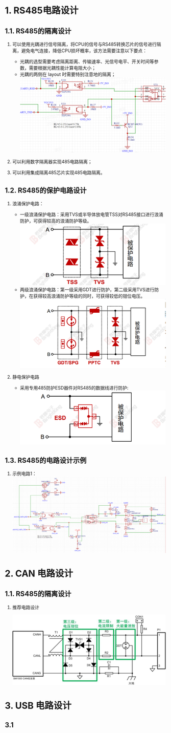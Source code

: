 # 1. RS485电路设计
## 1.1. RS485的隔离设计
1. 可以使用光耦进行信号隔离，将CPU的信号与RS485转换芯片的信号进行隔离，避免电气连接，降低CPU损坏概率，该方法需要注意以下要点：
    - 光耦的选型需要考虑隔离距离、传输速率、光信号电平、开关时间等参数，需要根据光耦性能计算电阻大小；
    - 光耦的两侧在 layout 时需要特别注意地的隔离；
    ![RS485隔离电路设计1](png/RS485隔离电路设计1.png)

2. 可以利用数字隔离器实现485电路隔离；
3. 可以利用集成隔离485芯片实现485电路隔离。

## 1.2. RS485的保护电路设计
1. 浪涌保护电路：
    - 一级浪涌保护电路：采用TVS或半导体放电管TSS对RS485接口进行浪涌防护，可获得较高的浪涌防护等级。
    ![RS485保护电路设计1](png/RS485保护电路设计3.png)
    - 两级浪涌保护电路：第一级采用GDT进行防护，第二级采用TVS进行防护，在获得较高浪涌防护等级的同时，可获得较低的钳位电压。
    ![RS485保护电路设计1](png/RS485保护电路设计1.png)

2. 静电保护电路
    - 采用专用485防护ESD器件对RS485的数据线进行防护:
    ![RS485保护电路设计2](png/RS485保护电路设计2.png)


## 1.3. RS485的电路设计示例
1. 示例电路1：
    ![RS485电路设计示例](png/RS485电路设计示例.png)



# 2. CAN 电路设计
## 1.1. RS485的隔离设计
1. 推荐电路设计
    
    ![CAN接口电路的推荐保护电路](png/CAN接口电路的推荐保护电路.png)


# 3. USB 电路设计
## 3.1 